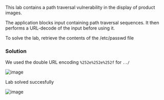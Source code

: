 This lab contains a path traversal vulnerability in the display of product images.

The application blocks input containing path traversal sequences. It then performs a URL-decode of the input before using it.

To solve the lab, retrieve the contents of the /etc/passwd file

### Solution

We used the double URL encoding `%252e%252e%252f` for `../`

![image](https://github.com/RahulMMenon011/PortSwigger_Labs/assets/140642506/01eb8fd4-1d7e-4a48-b7cd-5353f436881b)

Lab solved succesfully

![image](https://github.com/RahulMMenon011/PortSwigger_Labs/assets/140642506/da59b1c3-2aa2-4bb7-9363-d48f4f19466b)

